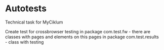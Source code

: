 Autotests
=========

Technical task for MyCiklum

Create test for crossbrowser testing
in package com.test.fw - there are classes with pages and elements on this pages
in package com.test.results - class with testing

